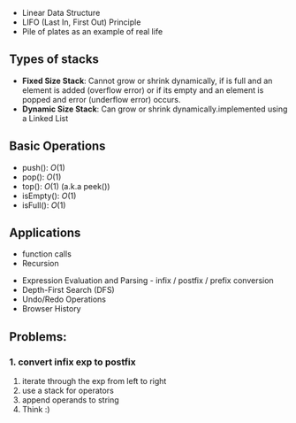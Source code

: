 + Linear Data Structure
+ LIFO (Last In, First Out) Principle
+ Pile of plates as an example of real life

## Types of stacks
+ **Fixed Size Stack**: Cannot grow or shrink dynamically, if is full and an element is added (overflow error) or if its empty and an element is popped and error (underflow error) occurs.
+ **Dynamic Size Stack**: Can grow or shrink dynamically.implemented using a Linked List

## Basic Operations
+ push(): $O\left(1\right)$ 
+ pop(): $O\left(1\right)$ 
+ top(): $O\left(1\right)$ (a.k.a peek())
+ isEmpty(): $O\left(1\right)$ 
+ isFull(): $O\left(1\right)$ 

## Applications
+ function calls
+  Recursion
- Expression Evaluation and Parsing - infix / postfix / prefix conversion
- Depth-First Search (DFS)
- Undo/Redo Operations
- Browser History
## Problems:
### 1. convert infix exp to postfix
1. iterate through the exp from left to right
2. use a stack for operators
3. append operands to string
4. Think :)